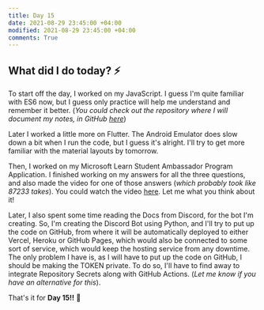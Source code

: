 ```yaml
---
title: Day 15
date: 2021-08-29 23:45:00 +04:00
modified: 2021-08-29 23:45:00 +04:00
comments: True
---
```


## What did I do today? ⚡️

To start off the day, I worked on my JavaScript. I guess I'm quite familiar with ES6 now, but I guess only practice will help me understand and remember it better. (*You could check out the repository where I will document my notes, in GitHub [here](https://github.com/abxhr/Learn-JS)*)

Later I worked a little more on Flutter. The Android Emulator does slow down a bit when I run the code, but I guess it's alright. I'll try to get more familiar with the material layouts by tomorrow.

Then, I worked on my Microsoft Learn Student Ambassador Program Application. I finished working on my answers for all the three questions, and also made the video for one of those answers (*which probably took like 87233 takes*). You could watch the video [here](http://youtu.be/lXcgl9Ux9uM). Let me what you think about it!

Later, I also spent some time reading the Docs from Discord, for the bot I'm creating. So, I'm creating the Discord Bot using Python, and I'll try to put up the code on GitHub, from where it will be automatically deployed to either Vercel, Heroku or GitHub Pages, which would also be connected to some sort of service, which would keep the hosting service from any downtime. The only problem I have is, as I will have to put up the code on GitHub, I should be making the TOKEN private. To do so, I'll have to find away to integrate Repository Secrets along with GitHub Actions. (*Let me know if you have an alternative for this*).

That's it for **Day 15!!** 🚀 